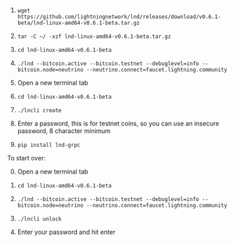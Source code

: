 
1. `wget https://github.com/lightningnetwork/lnd/releases/download/v0.6.1-beta/lnd-linux-amd64-v0.6.1-beta.tar.gz`

2. `tar -C ~/ -xzf lnd-linux-amd64-v0.6.1-beta.tar.gz`

3. `cd lnd-linux-amd64-v0.6.1-beta`

4. `./lnd --bitcoin.active --bitcoin.testnet --debuglevel=info --bitcoin.node=neutrino --neutrino.connect=faucet.lightning.community`

5. Open a new terminal tab

6. `cd lnd-linux-amd64-v0.6.1-beta`

7. `./lncli create`

8. Enter a password, this is for testnet coins, so you can use an insecure password, 8 character minimum

9. `pip install lnd-grpc`

To start over:

0. Open a new terminal tab

1. `cd lnd-linux-amd64-v0.6.1-beta`

2. `./lnd --bitcoin.active --bitcoin.testnet --debuglevel=info --bitcoin.node=neutrino --neutrino.connect=faucet.lightning.community`

3. `./lncli unlock`

4. Enter your password and hit enter
